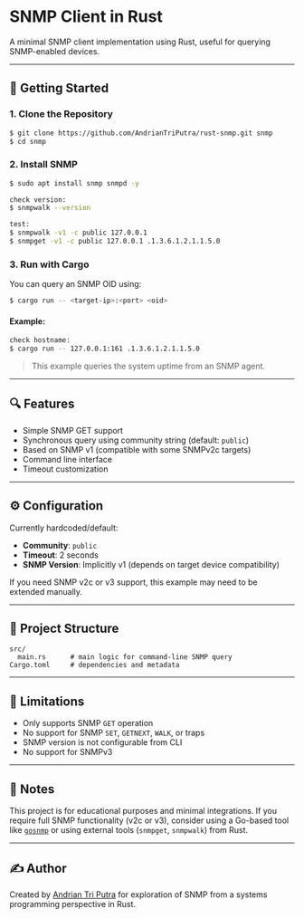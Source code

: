# SNMP Client in Rust

A minimal SNMP client implementation using Rust, useful for querying SNMP-enabled devices.

---

## 🔪 Getting Started

### 1. Clone the Repository

```bash
$ git clone https://github.com/AndrianTriPutra/rust-snmp.git snmp
$ cd snmp
```

### 2. Install SNMP

```bash
$ sudo apt install snmp snmpd -y

check version:
$ snmpwalk --version

test:
$ snmpwalk -v1 -c public 127.0.0.1
$ snmpget -v1 -c public 127.0.0.1 .1.3.6.1.2.1.1.5.0
```

### 3. Run with Cargo

You can query an SNMP OID using:

```bash
$ cargo run -- <target-ip>:<port> <oid>
```

#### Example:

```bash
check hostname:
$ cargo run -- 127.0.0.1:161 .1.3.6.1.2.1.1.5.0
```

> This example queries the system uptime from an SNMP agent.

---

## 🔍 Features

* Simple SNMP GET support
* Synchronous query using community string (default: `public`)
* Based on SNMP v1 (compatible with some SNMPv2c targets)
* Command line interface
* Timeout customization

---

## ⚙️ Configuration

Currently hardcoded/default:

* **Community**: `public`
* **Timeout**: 2 seconds
* **SNMP Version**: Implicitly v1 (depends on target device compatibility)

If you need SNMP v2c or v3 support, this example may need to be extended manually.

---

## 👷️ Project Structure

```
src/
  main.rs      # main logic for command-line SNMP query
Cargo.toml     # dependencies and metadata
```

---

## 🚧 Limitations

* Only supports SNMP `GET` operation
* No support for SNMP `SET`, `GETNEXT`, `WALK`, or traps
* SNMP version is not configurable from CLI
* No support for SNMPv3

---

## 🧠 Notes

This project is for educational purposes and minimal integrations. If you require full SNMP functionality (v2c or v3), consider using a Go-based tool like [`gosnmp`](https://github.com/gosnmp/gosnmp) or using external tools (`snmpget`, `snmpwalk`) from Rust.

---


## ✍️ Author

Created by [Andrian Tri Putra](https://medium.com/@andriantriputra) for exploration of SNMP from a systems programming perspective in Rust.

